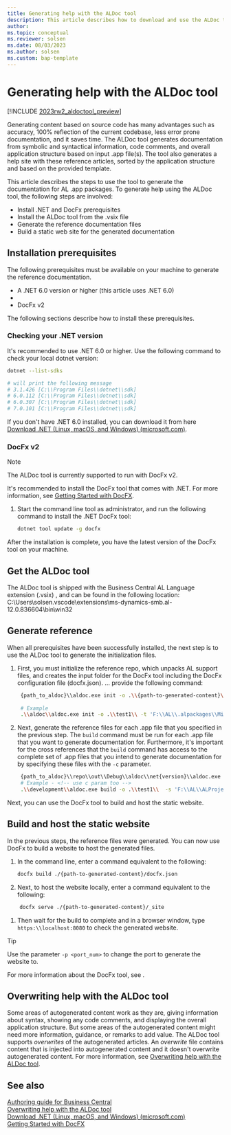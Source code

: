 ```yaml
---
title: Generating help with the ALDoc tool
description: This article describes how to download and use the ALDoc tool to generate reference help for first party apps for Business Central. 
author: 
ms.topic: conceptual
ms.reviewer: solsen
ms.date: 08/03/2023
ms.author: solsen
ms.custom: bap-template
---
```


# Generating help with the ALDoc tool

[!INCLUDE [2023rw2_aldoctool_preview](../developer/includes/2023rw2_aldoctool_preview.md)]

Generating content based on source code has many advantages such as accuracy, 100% reflection of the current codebase, less error prone documentation, and it saves time. The ALDoc tool generates documentation from symbolic and syntactical information, code comments, and overall application structure based on input .app file(s). The tool also generates a help site with these reference articles, sorted by the application structure and based on the provided template.

This article describes the steps to use the tool to generate the documentation for AL .app packages. To generate help using the ALDoc tool, the following steps are involved: 

* Install .NET and DocFx prerequisites
* Install the ALDoc tool from the .vsix file
* Generate the reference documentation files
* Build a static web site for the generated documentation

## Installation prerequisites

The following prerequisites must be available on your machine to generate the reference documentation.

- A .NET 6.0 version or higher (this article uses .NET 6.0)
- <!-- https://dotnet.github.io/docfx/index.html -->
- DocFx v2

The following sections describe how to install these prerequisites.

### Checking your .NET version

It's recommended to use .NET 6.0 or higher. Use the following command to check your local dotnet version:

```bash
dotnet --list-sdks

# will print the following message
# 3.1.426 [C:\\Program Files\\dotnet\\sdk]
# 6.0.112 [C:\\Program Files\\dotnet\\sdk]
# 6.0.307 [C:\\Program Files\\dotnet\\sdk]
# 7.0.101 [C:\\Program Files\\dotnet\\sdk]
```

If you don't have .NET 6.0 installed, you can download it from here [Download .NET (Linux, macOS, and Windows) (microsoft.com)](https://dotnet.microsoft.com/en-us/download).

### DocFx v2

> [!NOTE]  
> The ALDoc tool is currently supported to run with DocFx v2.

It's recommended to install the DocFx tool that comes with .NET. For more information, see [Getting Started with DocFX](https://dotnet.github.io/docfx/tutorial/docfx_getting_started.html).

1. Start the command line tool as administrator, and run the following command to install the .NET DocFx tool:  
    ```bash
    dotnet tool update -g docfx
    ```

After the installation is complete, you have the latest version of the DocFx tool on your machine.

## Get the ALDoc tool

The ALDoc tool is shipped with the Business Central AL Language extension (.vsix) <include>, and can be found in the following location: C:\Users\solsen\.vscode\extensions\ms-dynamics-smb.al-12.0.836604\bin\win32 <!-- change -->


## Generate reference

When all prerequisites have been successfully installed, the next step is to use the ALDoc tool to generate the initialization files.

1. First, you must initialize the reference repo, which unpacks AL support files, and creates the input folder for the DocFx tool including the DocFx configuration file (docfx.json). ... provide the following command:  
    ```bash
     {path_to_aldoc}\\aldoc.exe init -o .\\{path-to-generated-content}\\ -t '{path_to_package1}','{path_to_package2}',...,'{path_to_package3}'
     
     # Example
     .\\aldoc\\aldoc.exe init -o .\\test1\\ -t 'F:\\AL\\.alpackages\\Microsoft_System Application_23.00000.app'
    ```

2. Next, generate the reference files for each .app file that you specified in the previous step. The `build` command must be run for each .app file that you want to generate documentation for. Furthermore, it's important for the cross references that the `build` command has access to the complete set of .app files that you intend to generate documentation for by specifying these files with the `-c` parameter.

    ```bash
     {path_to_aldoc}\\repo\\out\\Debug\\aldoc\\net{version}\\aldoc.exe build -o .\\{path-to-generated-content}\\ -c '{path_to_package1}','{path_to_package2}',...,'{path_to_package3}' -s {path_to_package}
     # Example - <!-- use c param too -->
     .\\development\\aldoc.exe build -o .\\test1\\  -s 'F:\\AL\\ALProject1\\.alpackages\\Microsoft_System Application_20.1.39764.39901.app'
    ```

Next, you can use the DocFx tool to build and host the static website.

## Build and host the static website

In the previous steps, the reference files were generated. You can now use DocFx to build a website to host the generated files. 

1. In the command line, enter a command equivalent to the following:  
    ```bash
    docfx build ./{path-to-generated-content}/docfx.json
    ```
2. Next, to host the website locally, enter a command equivalent to the following:
```bash  
    docfx serve ./{path-to-generated-content}/_site
```
1. Then wait for the build to complete and in a browser window, type `https:\\localhost:8080` to check the generated website.

> [!TIP]  
> Use the parameter `-p <port_num>` to change the port to generate the website to.

For more information about the DocFx tool, see [](https://dotnet.github.io/docfx/index.html).

## Overwriting help with the ALDoc tool

Some areas of autogenerated content work as they are, giving information about syntax, showing any code comments, and displaying the overall application structure. But some areas of the autogenerated content might need more information, guidance, or remarks to add value. The ALDoc tool supports *overwrites* of the autogenerated articles. An *overwrite* file contains content that is injected into autogenerated content and it doesn't overwrite autogenerated content. For more information, see [Overwriting help with the ALDoc tool](help-aldoc-overwrites.md).

## See also

[Authoring guide for Business Central](writing-guide.md)  
[Overwriting help with the ALDoc tool](help-aldoc-overwrites.md)  
[Download .NET (Linux, macOS, and Windows) (microsoft.com)](https://dotnet.microsoft.com/download)  
[Getting Started with DocFX](https://dotnet.github.io/docfx/tutorial/docfx_getting_started.html)  